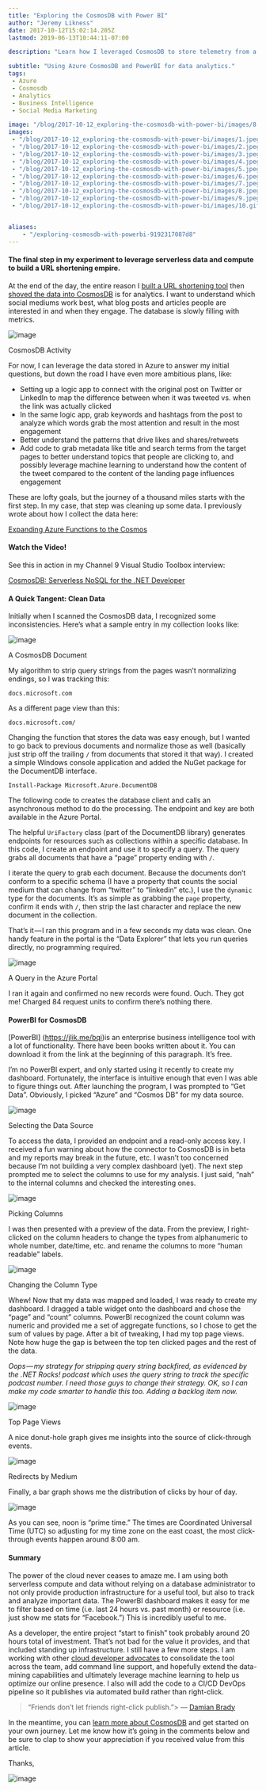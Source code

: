 ```yaml
---
title: "Exploring the CosmosDB with Power BI"
author: "Jeremy Likness"
date: 2017-10-12T15:02:14.205Z
lastmod: 2019-06-13T10:44:11-07:00

description: "Learn how I leveraged CosmosDB to store telemetry from a URL shortening tool, then analyze the data in a PowerBI dashboard."

subtitle: "Using Azure CosmosDB and PowerBI for data analytics."
tags:
 - Azure 
 - Cosmosdb 
 - Analytics 
 - Business Intelligence 
 - Social Media Marketing 

image: "/blog/2017-10-12_exploring-the-cosmosdb-with-power-bi/images/8.jpeg" 
images:
 - "/blog/2017-10-12_exploring-the-cosmosdb-with-power-bi/images/1.jpeg" 
 - "/blog/2017-10-12_exploring-the-cosmosdb-with-power-bi/images/2.jpeg" 
 - "/blog/2017-10-12_exploring-the-cosmosdb-with-power-bi/images/3.jpeg" 
 - "/blog/2017-10-12_exploring-the-cosmosdb-with-power-bi/images/4.jpeg" 
 - "/blog/2017-10-12_exploring-the-cosmosdb-with-power-bi/images/5.jpeg" 
 - "/blog/2017-10-12_exploring-the-cosmosdb-with-power-bi/images/6.jpeg" 
 - "/blog/2017-10-12_exploring-the-cosmosdb-with-power-bi/images/7.jpeg" 
 - "/blog/2017-10-12_exploring-the-cosmosdb-with-power-bi/images/8.jpeg" 
 - "/blog/2017-10-12_exploring-the-cosmosdb-with-power-bi/images/9.jpeg" 
 - "/blog/2017-10-12_exploring-the-cosmosdb-with-power-bi/images/10.gif" 


aliases:
    - "/exploring-cosmosdb-with-powerbi-9192317087d8"
---
```


#### The final step in my experiment to leverage serverless data and compute to build a URL shortening empire.

At the end of the day, the entire reason I [built a URL shortening tool](https://blog.jeremylikness.com/build-a-serverless-link-shortener-with-analytics-faster-than-finishing-your-latte-8c094bb1df2c) then [shoved the data into CosmosDB](https://blog.jeremylikness.com/expanding-azure-functions-to-the-cosmos-423d0cb920a) is for analytics. I want to understand which social mediums work best, what blog posts and articles people are interested in and when they engage. The database is slowly filling with metrics.




![image](/blog/2017-10-12_exploring-the-cosmosdb-with-power-bi/images/1.jpeg)

CosmosDB Activity



For now, I can leverage the data stored in Azure to answer my initial questions, but down the road I have even more ambitious plans, like:

*   Setting up a logic app to connect with the original post on Twitter or LinkedIn to map the difference between when it was tweeted vs. when the link was actually clicked
*   In the same logic app, grab keywords and hashtags from the post to analyze which words grab the most attention and result in the most engagement
*   Better understand the patterns that drive likes and shares/retweets
*   Add code to grab metadata like title and search terms from the target pages to better understand topics that people are clicking to, and possibly leverage machine learning to understand how the content of the tweet compared to the content of the landing page influences engagement

These are lofty goals, but the journey of a thousand miles starts with the first step. In my case, that step was cleaning up some data. I previously wrote about how I collect the data here:

[Expanding Azure Functions to the Cosmos](https://blog.jeremylikness.com/expanding-azure-functions-to-the-cosmos-423d0cb920a)


#### Watch the Video!

See this in action in my Channel 9 Visual Studio Toolbox interview:

[CosmosDB: Serverless NoSQL for the .NET Developer](https://jlik.me/b35)


#### A Quick Tangent: Clean Data

Initially when I scanned the CosmosDB data, I recognized some inconsistencies. Here’s what a sample entry in my collection looks like:




![image](/blog/2017-10-12_exploring-the-cosmosdb-with-power-bi/images/2.jpeg)

A CosmosDB Document



My algorithm to strip query strings from the pages wasn’t normalizing endings, so I was tracking this:

`docs.microsoft.com`

As a different page view than this:

`docs.microsoft.com/`

Changing the function that stores the data was easy enough, but I wanted to go back to previous documents and normalize those as well (basically just strip off the trailing `/` from documents that stored it that way). I created a simple Windows console application and added the NuGet package for the DocumentDB interface.

`Install-Package Microsoft.Azure.DocumentDB`

The following code to creates the database client and calls an asynchronous method to do the processing. The endpoint and key are both available in the Azure Portal.




The helpful `UriFactory` class (part of the DocumentDB library) generates endpoints for resources such as collections within a specific database. In this code, I create an endpoint and use it to specify a query. The query grabs all documents that have a “page” property ending with `/`.




I iterate the query to grab each document. Because the documents don’t conform to a specific schema (I have a property that counts the social medium that can change from “twitter” to “linkedin” etc.), I use the `dynamic` type for the documents. It’s as simple as grabbing the `page` property, confirm it ends with `/`, then strip the last character and replace the new document in the collection.




That’s it — I ran this program and in a few seconds my data was clean. One handy feature in the portal is the “Data Explorer” that lets you run queries directly, no programming required.




![image](/blog/2017-10-12_exploring-the-cosmosdb-with-power-bi/images/3.jpeg)

A Query in the Azure Portal



I ran it again and confirmed no new records were found. Ouch. They got me! Charged 84 request units to confirm there’s nothing there.

#### PowerBI for CosmosDB

[PowerBI] (https://jlik.me/bqi)is an enterprise business intelligence tool with a lot of functionality. There have been books written about it. You can download it from the link at the beginning of this paragraph. It’s free.

I’m no PowerBI expert, and only started using it recently to create my dashboard. Fortunately, the interface is intuitive enough that even I was able to figure things out. After launching the program, I was prompted to “Get Data”. Obviously, I picked “Azure” and “Cosmos DB” for my data source.




![image](/blog/2017-10-12_exploring-the-cosmosdb-with-power-bi/images/4.jpeg)

Selecting the Data Source



To access the data, I provided an endpoint and a read-only access key. I received a fun warning about how the connector to CosmosDB is in beta and my reports may break in the future, etc. I wasn’t too concerned because I’m not building a very complex dashboard (yet). The next step prompted me to select the columns to use for my analysis. I just said, “nah” to the internal columns and checked the interesting ones.




![image](/blog/2017-10-12_exploring-the-cosmosdb-with-power-bi/images/5.jpeg)

Picking Columns



I was then presented with a preview of the data. From the preview, I right-clicked on the column headers to change the types from alphanumeric to whole number, date/time, etc. and rename the columns to more “human readable” labels.




![image](/blog/2017-10-12_exploring-the-cosmosdb-with-power-bi/images/6.jpeg)

Changing the Column Type



Whew! Now that my data was mapped and loaded, I was ready to create my dashboard. I dragged a table widget onto the dashboard and chose the “page” and “count” columns. PowerBI recognized the count column was numeric and provided me a set of aggregate functions, so I chose to get the sum of values by page. After a bit of tweaking, I had my top page views. Note how huge the gap is between the top ten clicked pages and the rest of the data.

_Oops — my strategy for stripping query string backfired, as evidenced by the .NET Rocks! podcast which uses the query string to track the specific podcast number. I need those guys to change their strategy. OK, so I can make my code smarter to handle this too. Adding a backlog item now._




![image](/blog/2017-10-12_exploring-the-cosmosdb-with-power-bi/images/7.jpeg)

Top Page Views



A nice donut-hole graph gives me insights into the source of click-through events.




![image](/blog/2017-10-12_exploring-the-cosmosdb-with-power-bi/images/8.jpeg)

Redirects by Medium



Finally, a bar graph shows me the distribution of clicks by hour of day.




![image](/blog/2017-10-12_exploring-the-cosmosdb-with-power-bi/images/9.jpeg)



As you can see, noon is “prime time.” The times are Coordinated Universal Time (UTC) so adjusting for my time zone on the east coast, the most click-through events happen around 8:00 am.

#### Summary

The power of the cloud never ceases to amaze me. I am using both serverless compute and data without relying on a database administrator to not only provide production infrastructure for a useful tool, but also to track and analyze important data. The PowerBI dashboard makes it easy for me to filter based on time (i.e. last 24 hours vs. past month) or resource (i.e. just show me stats for “Facebook.”) This is incredibly useful to me.

As a developer, the entire project “start to finish” took probably around 20 hours total of investment. That’s not bad for the value it provides, and that included standing up infrastructure. I still have a few more steps. I am working with other [cloud developer advocates](https://jlik.me/bqj) to consolidate the tool across the team, add command line support, and hopefully extend the data-mining capabilities and ultimately leverage machine learning to help us optimize our online presence. I also will add the code to a CI/CD DevOps pipeline so it publishes via automated build rather than right-click.
> “Friends don’t let friends right-click publish.”> — [Damian Brady](https://jlik.me/bql)

In the meantime, you can [learn more about CosmosDB](https://jlik.me/bqk) and get started on your own journey. Let me know how it’s going in the comments below and be sure to clap to show your appreciation if you received value from this article.

Thanks,




![image](/blog/2017-10-12_exploring-the-cosmosdb-with-power-bi/images/10.gif)
